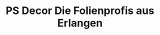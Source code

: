 ---
title: "PS Decor Die Folienprofis aus Erlangen"
url: /herzogenaurach/ps-decor-die-folienprofis-aus-erlangen/
shop: Autowerkstatt
---